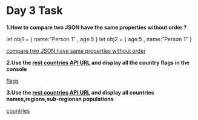 # Day 3 Task
**1.How to compare two JSON have the same properties without order ?**

let obj1 = { name:"Person 1" , age:5 }
let obj2 = { age:5 , name:"Person 1" }

[compare two JSON have same properties without order](https://github.com/GunaManivel/Day-3-Task/blob/main/compare.js)

**2.Use the [rest countries API URL](https://restcountries.com/v3.1/all) and display all the country flags in the console**

[flags](https://github.com/GunaManivel/Day-3-Task/tree/main/Flags)

**3.Use the [rest countries API URL](https://restcountries.com/v3.1/all) and display all countries names,regions,sub-regionan populations**

[countries](https://github.com/GunaManivel/Day-3-Task/tree/main/countries)